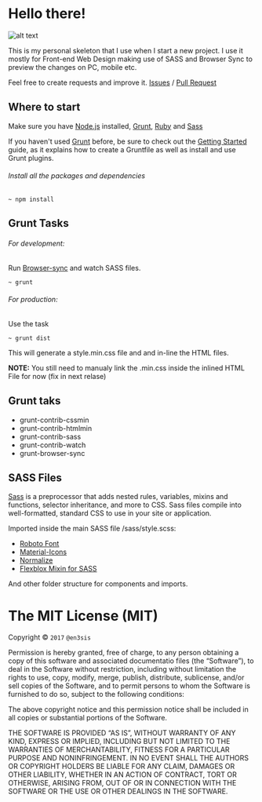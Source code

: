 # Hello there!
![alt text](http://dev.codibrie.cl/_resources/github/skeleton/banner.png "Tecnology")

This is my personal skeleton that I use when I start a new project.
I use it mostly for Front-end Web Design making use of SASS and Browser Sync to preview the changes on PC, mobile etc.

Feel free to create requests and improve it.
[Issues](https://github.com/en3sis/project-skeleton/issues) / [Pull Request](https://github.com/en3sis/project-skeleton/pulls)




## Where to start ##

Make sure you have [Node.js](https://nodejs.org/en/) installed, [Grunt](http://gruntjs.com/), [Ruby](https://rubyinstaller.org/) and [Sass](http://sass-lang.com/install)

If you haven't used [Grunt](http://gruntjs.com/) before, be sure to check out the [Getting Started](http://gruntjs.com/getting-started) guide, as it explains how to create a Gruntfile as well as install and use Grunt plugins.


###### Install all the packages and dependencies
```
~ npm install
```

## Grunt Tasks ##

###### For development:

Run [Browser-sync](https://www.browsersync.io/) and watch SASS files.
```
~ grunt
```
###### For production:

Use the task

```
~ grunt dist
```
This will generate a style.min.css file and and in-line the HTML files.



**NOTE:** You still need to manualy link the .min.css inside the inlined HTML File for now (fix in next relase)


## Grunt taks ##
* grunt-contrib-cssmin
* grunt-contrib-htmlmin
* grunt-contrib-sass
* grunt-contrib-watch
* grunt-browser-sync



## SASS Files
[Sass](http://sass-lang.com/) is a preprocessor that adds nested rules, variables, mixins and functions, selector inheritance, and more to CSS. Sass files compile into well-formatted, standard CSS to use in your site or application.

Imported inside the main SASS file /sass/style.scss:
* [Roboto Font](https://fonts.google.com/specimen/Roboto?selection.family=Roboto)
* [Material-Icons](https://google.github.io/material-design-icons/)
* [Normalize](https://necolas.github.io/normalize.css/)
* [Flexblox Mixin for SASS](https://github.com/mastastealth/sass-flex-mixin)


And other folder structure for components and imports.




The MIT License (MIT)
=====================

Copyright © `2017` `@en3sis`

Permission is hereby granted, free of charge, to any person obtaining a copy of this software and associated documentatio files (the “Software”), to deal in the Software without restriction, including without limitation the rights to use, copy, modify, merge, publish, distribute, sublicense, and/or sell copies of the Software, and to permit persons to whom the Software is furnished to do so, subject to the following
conditions:

The above copyright notice and this permission notice shall be included in all copies or substantial portions of the Software.

THE SOFTWARE IS PROVIDED “AS IS”, WITHOUT WARRANTY OF ANY KIND, EXPRESS OR IMPLIED, INCLUDING BUT NOT LIMITED TO THE WARRANTIES OF MERCHANTABILITY, FITNESS FOR A PARTICULAR PURPOSE AND NONINFRINGEMENT. IN NO EVENT SHALL THE AUTHORS OR COPYRIGHT HOLDERS BE LIABLE FOR ANY CLAIM, DAMAGES OR OTHER LIABILITY, WHETHER IN AN ACTION OF CONTRACT, TORT OR OTHERWISE, ARISING FROM, OUT OF OR IN CONNECTION WITH THE SOFTWARE OR THE USE OR OTHER DEALINGS IN THE SOFTWARE.

